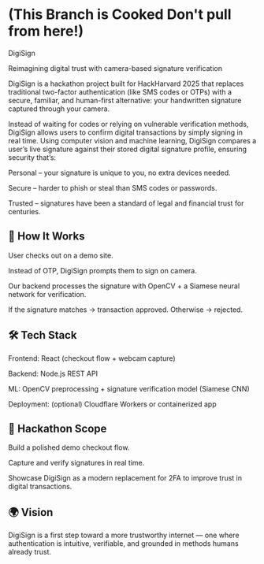 # (This Branch is Cooked Don't pull from here!)

DigiSign 

Reimagining digital trust with camera-based signature verification

DigiSign is a hackathon project built for HackHarvard 2025 that replaces traditional two-factor authentication (like SMS codes or OTPs) with a secure, familiar, and human-first alternative: your handwritten signature captured through your camera.

Instead of waiting for codes or relying on vulnerable verification methods, DigiSign allows users to confirm digital transactions by simply signing in real time. Using computer vision and machine learning, DigiSign compares a user’s live signature against their stored digital signature profile, ensuring security that’s:

Personal – your signature is unique to you, no extra devices needed.

Secure – harder to phish or steal than SMS codes or passwords.

Trusted – signatures have been a standard of legal and financial trust for centuries.

## 🔑 How It Works

User checks out on a demo site.

Instead of OTP, DigiSign prompts them to sign on camera.

Our backend processes the signature with OpenCV + a Siamese neural network for verification.

If the signature matches → transaction approved. Otherwise → rejected.

## 🛠️ Tech Stack

Frontend: React (checkout flow + webcam capture)

Backend: Node.js REST API

ML: OpenCV preprocessing + signature verification model (Siamese CNN)

Deployment: (optional) Cloudflare Workers or containerized app

## 🚀 Hackathon Scope

Build a polished demo checkout flow.

Capture and verify signatures in real time.

Showcase DigiSign as a modern replacement for 2FA to improve trust in digital transactions.

## 🌍 Vision

DigiSign is a first step toward a more trustworthy internet — one where authentication is intuitive, verifiable, and grounded in methods humans already trust.
